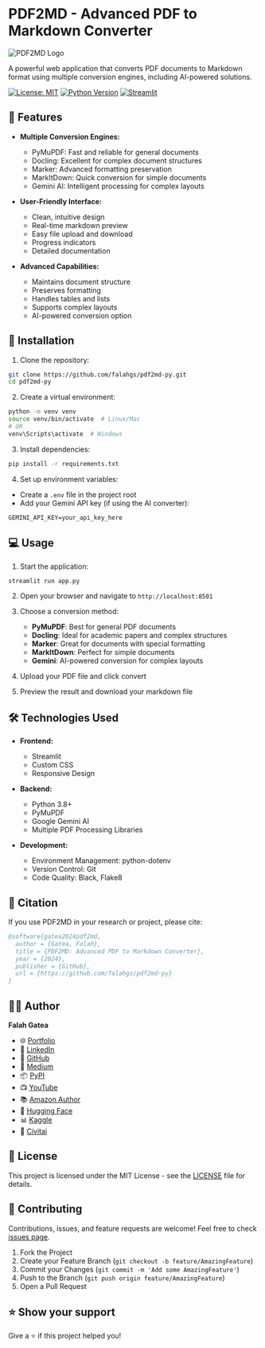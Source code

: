 # PDF2MD - Advanced PDF to Markdown Converter

![PDF2MD Logo](https://raw.githubusercontent.com/falahgs/pdf2md-py/main/assets/logo.png)

A powerful web application that converts PDF documents to Markdown format using multiple conversion engines, including AI-powered solutions.

[![License: MIT](https://img.shields.io/badge/License-MIT-yellow.svg)](https://opensource.org/licenses/MIT)
[![Python Version](https://img.shields.io/badge/python-3.8%2B-blue)](https://www.python.org/downloads/)
[![Streamlit](https://img.shields.io/badge/streamlit-1.0%2B-FF4B4B)](https://streamlit.io/)

## 🌟 Features

- **Multiple Conversion Engines:**
  - PyMuPDF: Fast and reliable for general documents
  - Docling: Excellent for complex document structures
  - Marker: Advanced formatting preservation
  - MarkItDown: Quick conversion for simple documents
  - Gemini AI: Intelligent processing for complex layouts

- **User-Friendly Interface:**
  - Clean, intuitive design
  - Real-time markdown preview
  - Easy file upload and download
  - Progress indicators
  - Detailed documentation

- **Advanced Capabilities:**
  - Maintains document structure
  - Preserves formatting
  - Handles tables and lists
  - Supports complex layouts
  - AI-powered conversion option

## 🚀 Installation

1. Clone the repository:
```bash
git clone https://github.com/falahgs/pdf2md-py.git
cd pdf2md-py
```

2. Create a virtual environment:
```bash
python -m venv venv
source venv/bin/activate  # Linux/Mac
# OR
venv\Scripts\activate  # Windows
```

3. Install dependencies:
```bash
pip install -r requirements.txt
```

4. Set up environment variables:
- Create a `.env` file in the project root
- Add your Gemini API key (if using the AI converter):
```
GEMINI_API_KEY=your_api_key_here
```

## 💻 Usage

1. Start the application:
```bash
streamlit run app.py
```

2. Open your browser and navigate to `http://localhost:8501`

3. Choose a conversion method:
   - **PyMuPDF**: Best for general PDF documents
   - **Docling**: Ideal for academic papers and complex structures
   - **Marker**: Great for documents with special formatting
   - **MarkItDown**: Perfect for simple documents
   - **Gemini**: AI-powered conversion for complex layouts

4. Upload your PDF file and click convert

5. Preview the result and download your markdown file

## 🛠️ Technologies Used

- **Frontend:**
  - Streamlit
  - Custom CSS
  - Responsive Design

- **Backend:**
  - Python 3.8+
  - PyMuPDF
  - Google Gemini AI
  - Multiple PDF Processing Libraries

- **Development:**
  - Environment Management: python-dotenv
  - Version Control: Git
  - Code Quality: Black, Flake8

## 📝 Citation

If you use PDF2MD in your research or project, please cite:

```bibtex
@software{gatea2024pdf2md,
  author = {Gatea, Falah},
  title = {PDF2MD: Advanced PDF to Markdown Converter},
  year = {2024},
  publisher = {GitHub},
  url = {https://github.com/falahgs/pdf2md-py}
}
```

## 👨‍💻 Author

**Falah Gatea**
- 🌐 [Portfolio](https://iraqprogrammer.wordpress.com)
- 💼 [LinkedIn](https://www.linkedin.com/in/falah-gatea-060a211a7)
- 🐙 [GitHub](https://github.com/falahgs)
- 📝 [Medium](https://medium.com/@falahgs)
- 📦 [PyPI](https://pypi.org/user/falahgs)
- 📺 [YouTube](https://www.youtube.com/@FalahgsGate)
- 📚 [Amazon Author](https://www.amazon.com/stores/Falah-Gatea-Salieh/author/B0BYHXLP7R)
- 🤗 [Hugging Face](https://huggingface.co/Falah)
- 📊 [Kaggle](https://www.kaggle.com/falahgatea)
- 🎨 [Civitai](https://civitai.com/user/falahgs)

## 📄 License

This project is licensed under the MIT License - see the [LICENSE](LICENSE) file for details.

## 🤝 Contributing

Contributions, issues, and feature requests are welcome! Feel free to check [issues page](https://github.com/falahgs/pdf2md-py/issues).

1. Fork the Project
2. Create your Feature Branch (`git checkout -b feature/AmazingFeature`)
3. Commit your Changes (`git commit -m 'Add some AmazingFeature'`)
4. Push to the Branch (`git push origin feature/AmazingFeature`)
5. Open a Pull Request

## ⭐ Show your support

Give a ⭐️ if this project helped you!
